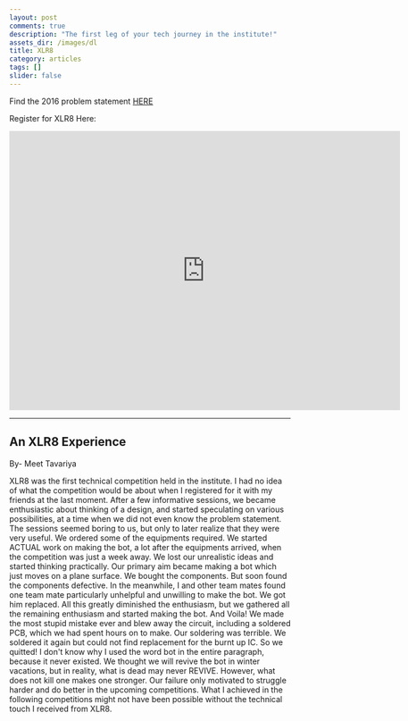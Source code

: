 ```yaml
---
layout: post
comments: true
description: "The first leg of your tech journey in the institute!"
assets_dir: /images/dl
title: XLR8
category: articles
tags: []
slider: false
---
```

<!-- 
<div id="sliderFrame">
    <div id="slider">
        <img src="{{ site.url }}/images/XLR8/XLR81.jpg"/>
        <img src="{{ site.url }}/images/XLR8/XLR82.jpg" />
        <img src="{{ site.url }}/images/XLR8/XLR83.jpg" />
        <img src="{{ site.url }}/images/XLR8/XLR84.jpg" />
        <img src="{{ site.url }}/images/XLR8/XLR85.jpg" />
    </div>
</div> -->

Find the 2016 problem statement <a href="{{ site.url }}/images/XLR8/XLR8_Problem_Statement.pdf">HERE</a>

Register for XLR8 Here:
<iframe src="https://docs.google.com/forms/d/e/1FAIpQLSdhYOB9h60x3t73wMvMPlBY3yAGoZHWYdwmrhBnRK581Q8fiA/viewform?embedded=true" width="700" height="500" frameborder="0" marginheight="0" marginwidth="0">Loading...</iframe>
<br />
<hr />




## An XLR8 Experience
By- Meet Tavariya

XLR8 was the first technical competition held in the institute. I had no idea of what the competition would be about when I registered for it with my friends at the last moment.
After a few informative sessions, we became enthusiastic about thinking of a design, and started speculating on various possibilities, at a time when we did not even know the problem statement. The sessions seemed boring to us, but only to later realize that they were very useful. We ordered some of the equipments required. We started ACTUAL work on making the bot, a lot after the equipments arrived, when the competition was just a week away. We lost our unrealistic ideas and started thinking practically. Our primary aim became making a bot which just moves on a plane surface. We bought the components. But soon found the components defective. In the meanwhile, I and other team mates found one team mate particularly unhelpful and unwilling to make the bot. We got him replaced. All this greatly diminished the enthusiasm, but we gathered all the remaining enthusiasm and started making the bot. And Voila! We made the most stupid mistake ever and blew away the circuit, including a soldered PCB, which we had spent hours on to make. Our soldering was terrible. We soldered it again but could not find replacement for the burnt up IC. So we quitted!
I don't know why I used the word bot in the entire paragraph, because it never existed. We thought we will revive the bot in winter vacations, but in reality, what is dead may never REVIVE.
However, what does not kill one makes one stronger. Our failure only motivated to struggle harder and do better in the upcoming competitions. What I achieved in the following competitions might not have been possible without the technical touch I received from XLR8.
